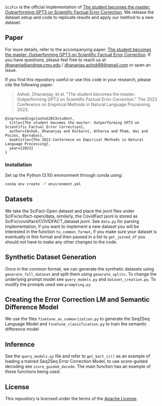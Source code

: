 `SciFix` is the official implementation of [The student becomes the master: Outperforming GPT3 on Scientific Factual Error Correction](https://arxiv.org/abs/2305.14707). We release the dataset setup and code to replicate results and apply our method to a new dataset.


## Paper
For more details, refer to the accompanying paper: 
[The student becomes the master: Outperforming GPT3 on Scientific Factual Error Correction](https://arxiv.org/abs/2305.14707). If you have questions, please feel free to reach us at dhananja@andrew.cmu.edu / dhananjay.ashok99@gmail.com or open an issue.  

If you find this repository useful or use this code in your research, please cite the following paper: 

> Ashok, Dhananjay, et al. "The student becomes the master: Outperforming GPT3 on Scientific Factual Error Correction." The 2023 Conference on Empirical Methods in Natural Language Processing. 2023.
```
@inproceedings{ashok2023student,
  title={The student becomes the master: Outperforming GPT3 on Scientific Factual Error Correction},
  author={Ashok, Dhananjay and Kulkarni, Atharva and Pham, Hai and Poczos, Barnabas},
  booktitle={The 2023 Conference on Empirical Methods in Natural Language Processing},
  year={2023}
}
```

### Installation

Set up the Python (3.10) environment through conda using:
```bash
conda env create -f environment.yml
```

## Datasets 
We take the SciFact-Open dataset and place the jsonl files under SciFix/scifact-open/data, similarly, the CovidFact jsonl is stored as SciFix/covidfact/COVIDFACT_dataset.jsonl. See `data.py` for parsing implementation, if you want to implement a new dataset you will be interested in the function `to_common_format`, if you make sure your dataset is eventually in this format and then passed in a list to `get_joined_df` you should not have to make any other changes to the code. 

## Synthetic Dataset Generation
Once in the common format, we can generate the synthetic datasets using `generate_full_dataset` and split them using `generate_splits`. To change the underlying prompt model see `query_models.py` and `dataset_creation.py`. To modify the prompts used see `prompting.py`

## Creating the Error Correction LM and Semantic Difference Model
We use the files `finetune_as_summarization.py` to generate the Seq2Seq Language Model and `finetune_classification.py` to train the semantic difference model

## Inference
See the `query_models.py` file and refer to `get_bart_cc()` as an example of loading a trained Seq2Seq Error Correction Model, to use score-guided decoding see `score_guided_decode`. The main function has an example of these functions being used. 

## License
This repository is licensed under the terms of the [Apache License](LICENSE).
